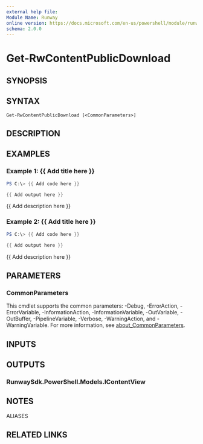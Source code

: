 ```yaml
---
external help file:
Module Name: Runway
online version: https://docs.microsoft.com/en-us/powershell/module/runway/get-rwcontentpublicdownload
schema: 2.0.0
---
```


# Get-RwContentPublicDownload

## SYNOPSIS


## SYNTAX

```
Get-RwContentPublicDownload [<CommonParameters>]
```

## DESCRIPTION


## EXAMPLES

### Example 1: {{ Add title here }}
```powershell
PS C:\> {{ Add code here }}

{{ Add output here }}
```

{{ Add description here }}

### Example 2: {{ Add title here }}
```powershell
PS C:\> {{ Add code here }}

{{ Add output here }}
```

{{ Add description here }}

## PARAMETERS

### CommonParameters
This cmdlet supports the common parameters: -Debug, -ErrorAction, -ErrorVariable, -InformationAction, -InformationVariable, -OutVariable, -OutBuffer, -PipelineVariable, -Verbose, -WarningAction, and -WarningVariable. For more information, see [about_CommonParameters](http://go.microsoft.com/fwlink/?LinkID=113216).

## INPUTS

## OUTPUTS

### RunwaySdk.PowerShell.Models.IContentView

## NOTES

ALIASES

## RELATED LINKS

